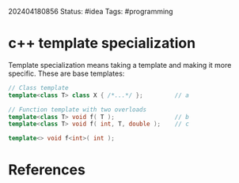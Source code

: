 202404180856
Status: #idea
Tags: #programming 

# c++ template specialization
Template specialization means taking a template and making it more specific.
These are base templates:
```c++
// Class template
template<class T> class X { /*...*/ };         // a

// Function template with two overloads
template<class T> void f( T );                 // b
template<class T> void f( int, T, double );    // c
```

```c++
template<> void f<int>( int );
```

# References

